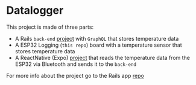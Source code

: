 # Datalogger

This project is made of three parts:

* A Rails `back-end` [project](https://github.com/vghellere/datalog-rails) with `GraphQL` that stores temperature data
* A ESP32 Logging (`this repo`) board with a temperature sensor that stores temperature data
* A ReactNative (Expo) [project](https://github.com/vghellere/datalog-reactnative) that reads the temperature data from the ESP32 via Bluetooth and sends it to the `back-end`

For more info about the project go to the Rails app [repo](https://github.com/vghellere/datalog-rails)
